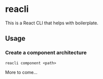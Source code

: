 # reacli

This is a React CLI that helps with boilerplate.

## Usage

### Create a component architecture

`reacli component <path>`

More to come...